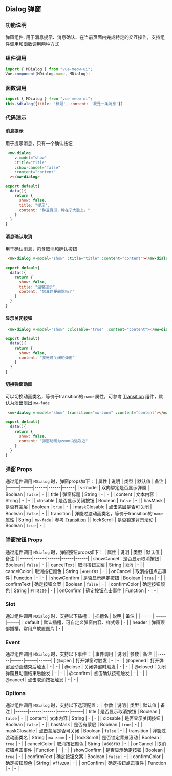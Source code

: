 
## Dialog 弹窗
### 功能说明
弹窗组件, 用于消息提示、消息确认、在当前页面内完成特定的交互操作，支持组件调用和函数调用两种方式

### 组件调用
``` js
import { MDialog } from "vue-meow-ui";
Vue.component(MDialog.name, MDialog);
```
### 函数调用
``` js
import { MDialog } from "vue-meow-ui";
this.$dialog({title: '标题', content: '我是一条消息'})
```
### 代码演示
#### 消息提示
用于提示消息，只有一个确认按钮
```html
 <mw-dialog
    v-model="show"
    :title="title"
    :show-cancel="false"
    :content="content"
  ></mw-dialog>
```
```js
export default{
  data(){
    return {
      show: false,
      title: "提示",
      content: "种豆得瓜，种在了大腚上。"
    }
  }
}
```
#### 消息确认取消
用于确认消息，包含取消和确认按钮
```html
 <mw-dialog v-model="show" :title="title" :content="content"></mw-dialog>
```
```js
export default{
  data(){
    return {
      show: false,
      title: "温馨提示",
      content: "您真的要删除吗？"
    }
  }
}
```
#### 显示关闭按钮
```html
 <mw-dialog v-model="show" :closable="true" :content="content"></mw-dialog>
```
```js
export default{
  data(){
    return {
      show: false,
      content: "我是可关闭的弹窗"
    }
  }
}
```
#### 切换弹窗动画
可以切换动画类名，等价于transition的 `name` 属性，可参考 [Transition](./transition.md) 组件，默认为淡出淡出 `mw-fade`
```html
 <mw-dialog v-model="show" transition="mw-zoom" :content="content"></mw-dialog>
```
```js
export default{
  data(){
    return {
      show: false,
      content: "弹窗动画为zoom由远及近"
    }
  }
}
```
### 弹窗 Props
通过组件调用 `MDialog` 时，弹窗props如下：
| 属性 | 说明 | 类型 | 默认值 | 备注 |
|------|------|------|------|------|
| v-model | 双向绑定是否显示弹窗 | Boolean | `false` | - |
| title | 弹窗标题 | String | - | - |
| content | 文本内容 | String | - | - |
| closable | 是否显示关闭按钮 | Boolean | `false` | - |
| hasMask | 是否有蒙层 | Boolean | `true` | - |
| maskClosable | 点击蒙层是否可关闭 | Boolean | `false` | - |
| transition | 弹窗过渡动画类名，等价于transition的 `name` 属性 | String | `mw-fade` | 参考 [Transition](./transition.md) |
| lockScroll | 是否锁定背景滚动 | Boolean | `true` | - |


### 弹窗按钮 Props
通过组件调用 `MDialog` 时，弹窗按钮props如下：
| 属性 | 说明 | 类型 | 默认值 | 备注 |
|------|------|------|------|------|
| showCancel | 是否显示取消按钮 | Boolean | `false` | - |
| cancelText | 取消按钮文案 | String | `取消` | - |
| cancelColor | 取消按钮颜色 | String | `#666f83` | - |
| onCancel | 取消按钮点击事件 | Function | - | - |
| showConfirm | 是否显示确定按钮 | Boolean | `true` | - |
| confirmText | 确定按钮文案 | Boolean | `false` | - |
| confirmColor | 确定按钮颜色 | String | `#ff8200` | - |
| onConfirm | 确定按钮点击事件 | Function | - | - |

### Slot
通过组件调用 `MDialog` 时，支持以下插槽：
| 插槽名 | 说明 | 备注 |
|------|------|------|
| default | 默认插槽，可自定义弹窗内容、样式等 | - |
| header | 弹窗顶部插槽，常用户放置图片 | - |

### Event
通过组件调用 `MDialog` 时，支持以下事件：
| 事件调用 | 说明 | 参数 | 备注 |
|------|------|------|------|
| @open | 打开弹窗时触发 | - | - |
| @opened | 打开弹窗且动画结束后触发 | - | - |
| @close | 关闭弹窗时触发 | - | - |
| @closed | 关闭弹窗且动画结束后触发 | - | - |
| @confirm | 点击确认按钮触发 | - | - |
| @cancel | 点击取消按钮触发 | - | - |

### Options
通过组件调用 `MDialog` 时，支持以下选项配置：
| 参数 | 说明 | 类型 | 默认值 | 备注 |
|------|------|------|------|------|
| title | 是否显示取消按钮 | Boolean | `false` | - |
| content | 文本内容 | String | - | - |
| closable | 是否显示关闭按钮 | Boolean | `false` | - |
| hasMask | 是否有蒙层 | Boolean | `true` | - |
| maskClosable | 点击蒙层是否可关闭 | Boolean | `false` | - |
| transition | 弹窗过渡动画类名  | String | `mw-zoom` | - |
| lockScroll | 是否锁定背景滚动 | Boolean | `true` | - |
| cancelColor | 取消按钮颜色 | String | `#666f83` | - |
| onCancel | 取消按钮点击事件 | Function | - | - |
| showConfirm | 是否显示确定按钮 | Boolean | `true` | - |
| confirmText | 确定按钮文案 | Boolean | `false` | - |
| confirmColor | 确定按钮颜色 | String | `#ff8200` | - |
| onConfirm | 确定按钮点击事件 | Function | - | - |